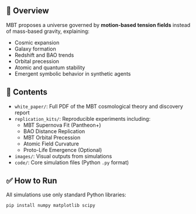 ## 📜 Overview
MBT proposes a universe governed by **motion-based tension fields** instead of mass-based gravity, explaining:
- Cosmic expansion
- Galaxy formation
- Redshift and BAO trends
- Orbital precession
- Atomic and quantum stability
- Emergent symbolic behavior in synthetic agents

## 📂 Contents
- `white_paper/`: Full PDF of the MBT cosmological theory and discovery report
- `replication_kits/`: Reproducible experiments including:
  - MBT Supernova Fit (Pantheon+)
  - BAO Distance Replication
  - MBT Orbital Precession
  - Atomic Field Curvature
  - Proto-Life Emergence (Optional)
- `images/`: Visual outputs from simulations
- `code/`: Core simulation files (Python `.py` format)

## ✅ How to Run
All simulations use only standard Python libraries:
```bash
pip install numpy matplotlib scipy
